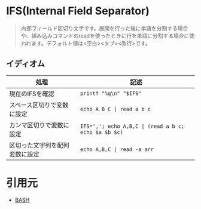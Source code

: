 # IFS(Internal Field Separator)

> 内部フィールド区切り文字です。展開を行った後に単語を分割する場合や、組み込みコマンドのreadを使ったときに行を単語に分割する場合に使われます。デフォルト値は<空白><タブ><改行>です。

## イディオム

|処理|記述|
|---|---|
|現在のIFSを確認|`printf "%q\n" "$IFS"`|
|スペース区切りで変数に設定|`echo A B C \| read a b c`|
|カンマ区切りで変数に設定|`IFS=','; echo A,B,C \| (read a b c; echo $a $b $c)`|
|区切った文字列を配列変数に設定|`echo A,B,C \| read -a arr`|

# 引用元

- [BASH](https://linuxjm.osdn.jp/html/GNU_bash/man1/bash.1.html)
